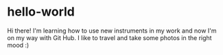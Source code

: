 # hello-world

Hi there!
I'm learning how to use new instruments in my work and now I'm on my way with Git Hub. I like to travel and take some photos in the right mood :)
